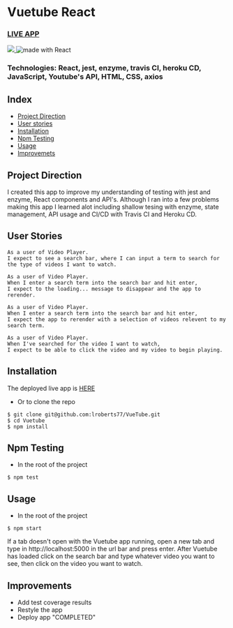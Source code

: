 # Vuetube React

### [LIVE APP](https://vuetube-react.herokuapp.com/)
<div>
<a href="https://travis-ci.org/lroberts77/VueTube">
<img src="https://img.shields.io/travis/lroberts77/VueTube/master.svg?logo=travis&colorA=000000&colorB=4000ff">
</a> <img src="https://img.shields.io/badge/made%20with-React-green.svg?logo=react&colorA=000000&colorB=4000ff" alt="made with React">
</div>

### Technologies: React, jest, enzyme, travis CI, heroku CD, JavaScript, Youtube's API, HTML, CSS, axios

## Index
* [Project Direction](#Project)
* [User stories](#user-stories)
* [Installation](#Install)
* [Npm Testing](#Npmtest)
* [Usage](#Usage)
* [Improvemets](#Improvements)

## <a name="Project">Project Direction</a>
I created this app to improve my understanding of testing with jest and enzyme, React components and API's. Although I ran into a few problems making this app I learned alot including shallow tesing with enzyme, state management, API usage and CI/CD with Travis CI and Heroku CD.

## <a name="user-stories">User Stories</a>

```
As a user of Video Player.
I expect to see a search bar, where I can input a term to search for the type of videos I want to watch.
```

```
As a user of Video Player.
When I enter a search term into the search bar and hit enter,
I expect to the loading... message to disappear and the app to rerender.
```

```
As a user of Video Player. 
When I enter a search term into the search bar and hit enter,
I expect the app to rerender with a selection of videos relevent to my search term.
```

```
As a user of Video Player. 
When I've searched for the video I want to watch,
I expect to be able to click the video and my video to begin playing.
```

## <a name="Install">Installation</a>
The deployed live app is [HERE](https://vuetube-react.herokuapp.com/)

* Or to clone the repo
```shell
$ git clone git@github.com:lroberts77/VueTube.git
$ cd Vuetube
$ npm install
```

## <a name="Npmtest">Npm Testing</a>
* In the root of the project
```shell
$ npm test
```

## <a name="Usage">Usage</a>
* In the root of the project
```shell
$ npm start
```
If a tab doesn't open with the Vuetube app running, open a new tab and type in http://localhost:5000 in the url bar and press enter. After Vuetube has loaded click on the search bar and type whatever video you want to see, then click on the video you want to watch.


## <a name="Improvements">Improvements</a>
* Add test coverage results
* Restyle the app
* Deploy app "COMPLETED"